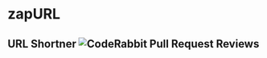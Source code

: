 # zapURL

## URL Shortner ![CodeRabbit Pull Request Reviews](https://img.shields.io/coderabbit/prs/github/shafiahmed12/zapURL?utm_source=oss&utm_medium=github&utm_campaign=shafiahmed12%2FzapURL&labelColor=171717&color=FF570A&link=https%3A%2F%2Fcoderabbit.ai&label=CodeRabbit+Reviews)





